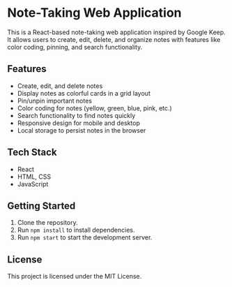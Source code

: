 # Note-Taking Web Application

This is a React-based note-taking web application inspired by Google Keep. It allows users to create, edit, delete, and organize notes with features like color coding, pinning, and search functionality.

## Features
- Create, edit, and delete notes
- Display notes as colorful cards in a grid layout
- Pin/unpin important notes
- Color coding for notes (yellow, green, blue, pink, etc.)
- Search functionality to find notes quickly
- Responsive design for mobile and desktop
- Local storage to persist notes in the browser

## Tech Stack
- React
- HTML, CSS
- JavaScript

## Getting Started
1. Clone the repository.
2. Run `npm install` to install dependencies.
3. Run `npm start` to start the development server.

## License
This project is licensed under the MIT License.